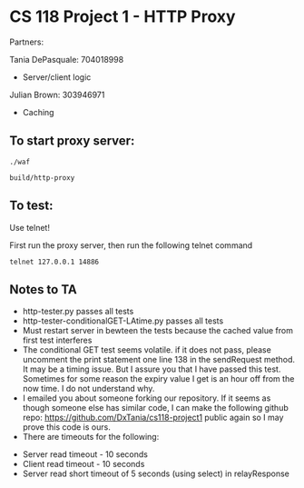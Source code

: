 CS 118 Project 1 - HTTP Proxy
=============================

Partners:

Tania DePasquale: 704018998
* Server/client logic


Julian Brown: 303946971
* Caching

## To start proxy server:

```
./waf

build/http-proxy
```

## To test:

Use telnet!

First run the proxy server, then run the following telnet command

```
telnet 127.0.0.1 14886
```

## Notes to TA

* http-tester.py passes all tests
* http-tester-conditionalGET-LAtime.py passes all tests
* Must restart server in bewteen the tests because the cached value from first test interferes
* The conditional GET test seems volatile. if it does not pass, please uncomment the print statement one line 138 in the sendRequest method. It may be a timing issue. But I assure you that I have passed this test. Sometimes for some reason the expiry value I get is an hour off from the now time. I do not understand why.
* I emailed you about someone forking our repository. If it seems as though someone else has similar code, I can make the following github repo: https://github.com/DxTania/cs118-project1 public again so I may prove this code is ours.
* There are timeouts for the following:
 - Server read timeout - 10 seconds
 - Client read timeout - 10 seconds
 - Server read short timeout of 5 seconds (using select) in relayResponse
